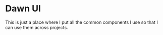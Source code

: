 # Dawn UI

This is just a place where I put all the common components I use so that I can use them across projects.
